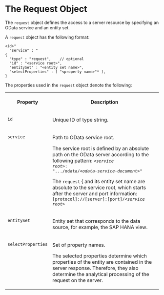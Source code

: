 <!-- loio33da7d53b5c19456e10000000a423f68 -->

# The Request Object

The `request` object defines the access to a server resource by specifying an OData service and an entity set.

A `request` object has the following format:

```
<id>"
  "service" : "
{
  "type" : "request",    // optional
  "id" : "<service root>",
  "entitySet" : "<entity set name>",
  "selectProperties" : [ "<property name>"* ],
}
```

The properties used in the `request` object denote the following:


<table>
<tr>
<th valign="top">

Property



</th>
<th valign="top">

Description



</th>
</tr>
<tr>
<td valign="top">

`id` 



</td>
<td valign="top">

Unique ID of type string.



</td>
</tr>
<tr>
<td valign="top">

`service` 



</td>
<td valign="top">

Path to OData service root.

The service root is defined by an absolute path on the OData server according to the following pattern: <code><i class="varname">&lt;service root&gt;</i>: ".../odata/<i class="varname">&lt;odata-service-document&gt;</i>"</code>

The `request` \{ and its entity set name are absolute to the service root, which starts after the server and port information: <code>[protocol]://[server]:[port]/<i class="varname">&lt;service root&gt;</i></code>



</td>
</tr>
<tr>
<td valign="top">

`entitySet` 



</td>
<td valign="top">

Entity set that corresponds to the data source, for example, the SAP HANA view.



</td>
</tr>
<tr>
<td valign="top">

`selectProperties` 



</td>
<td valign="top">

Set of property names.

The selected properties determine which properties of the entity are contained in the server response. Therefore, they also determine the analytical processing of the request on the server.



</td>
</tr>
</table>

